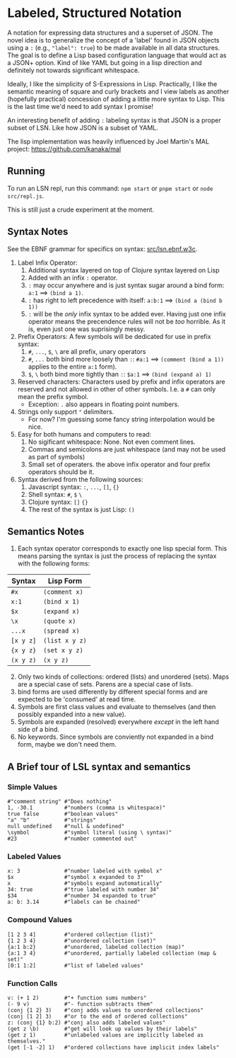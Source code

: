 # Labeled, Structured Notation

A notation for expressing data structures and a superset of JSON. The novel
idea is to generalize the concept of a 'label' found in JSON objects using a
`:` (e.g., `"label": true`) to be made available in all data structures. The
goal is to define a Lisp based configuration language that would act as a JSON+
option. Kind of like YAML but going in a lisp direction and definitely not
towards significant whitespace.

Ideally, I like the simplicity of S-Expressions in Lisp. Practically, I like
the semantic meaning of square and curly brackets and I view labels as another
(hopefully practical) concession of adding a little more syntax to Lisp. This
is the last time we'd need to add syntax I promise!

An interesting benefit of adding `:` labeling syntax is that JSON is a proper
subset of LSN. Like how JSON is a subset of YAML.

The lisp implementation was heavily influenced by Joel Martin's
MAL project: https://github.com/kanaka/mal

## Running
To run an LSN repl, run this command: `npm start` or `pnpm start` or
`node src/repl.js`.

This is still just a crude experiment at the moment.

## Syntax Notes
See the EBNF grammar for specifics on syntax: [src/lsn.ebnf.w3c](src/lsn.ebnf.w3c).

1. Label Infix Operator:
    1. Additional syntax layered on top of Clojure syntax layered on Lisp
    2. Added with an infix `:` operator.
    3. `:` may occur anywhere and is just syntax sugar around a bind form: `a:1` ==> `(bind a 1)`.
    4. `:` has right to left precedence with itself: `a:b:1` ==> `(bind a (bind b 1))`
    5. `:` will be the _only_ infix syntax to be added ever. Having just one infix
     operator means the precendence rules will not be _too_ horrible. As it is, even just one was suprisingly messy.
2. Prefix Operators: A few symbols will be dedicated for use in prefix syntax:
    1. `#`, `...`, `$`, `\` are all prefix, unary operators
    2. `#`, `...` both bind more loosely than `:`: `#a:1` ==> `(comment (bind a 1))`
       applies to the entire `a:1` form).
    3. `$`, `\` both bind more tightly than `:`: `$a:1` ==> `(bind (expand a) 1)`
3. Reserved characters: Characters used by prefix and infix operators are reserved and not allowed in other of other symbols.
   I.e. a `#` can only mean the prefix symbol.
    * Exception: `.` also appears in floating point numbers.
4. Strings only support `"` delimiters.
    * For now? I'm guessing some fancy string interpolation would be nice.
5. Easy for both humans and computers to read:
    1. No sigificant whitespace: None. Not even comment lines.
    2. Commas and semicolons are just whitespace (and may not be used as part of symbols)
    3. Small set of operaters. the above infix operator and four prefix operators should be it.
6. Syntax derived from the following sources:
    1. Javascript syntax: `:`, `...`, `[]`, `{}`
    2. Shell syntax: `#`, `$` `\`
    3. Clojure syntax: `[]` `{}`
    4. The rest of the syntax is just Lisp: `()`

## Semantics Notes
1. Each syntax operator corresponds to exactly one lisp special form. This means parsing
   the syntax is just the process of replacing the syntax with the following
   forms:

| Syntax | Lisp Form |
| --- | --- |
| `#x` | `(comment x)` |
| `x:1` | `(bind x 1)` |
| `$x` | `(expand x)` |
| `\x` | `(quote x)` |
| `...x` | `(spread x)` |
| `[x y z]` | `(list x y z)` |
| `{x y z}` | `(set x y z)` |
| `(x y z)` | `(x y z)` |

2. Only two kinds of collections: ordered (lists) and unordered (sets).
   Maps are a special case of sets. Parens are a special case of lists.
3. bind forms are used differently by different special forms and are expected
   to be 'consumed' at read time.
4. Symbols are first class values and evaluate to themselves (and then possibly expanded into a new value).
5. Symbols are expanded (resolved) everywhere _except_ in the left hand side of
   a bind.
6. No keywords. Since symbols are conviently not expanded in a bind form, maybe
   we don't need them.

## A Brief tour of LSL syntax and semantics

### Simple Values

    #"comment string" #"Does nothing"
    1, -30.1          #"numbers (comma is whitespace)"
    true false        #"boolean values"
    "a" "b"           #"strings"
    null undefined    #"null & undefined"
    \symbol           #"symbol literal (using \ syntax)"
    #23               #"number commented out"

### Labeled Values

    x: 3              #"number labeled with symbol x"
    $x                #"symbol x expanded to 3"
    x                 #"symbols expand automatically"
    34: true          #"true labeled with number 34"
    $34               #"number 34 expanded to true"
    a: b: 3.14        #"labels can be chained"

### Compound Values

    [1 2 3 4]         #"ordered collection (list)"
    {1 2 3 4}         #"unordered collection (set)"
    {a:1 b:2}         #"unordered, labeled collection (map)"
    {a:1 3 4}         #"unordered, partially labeled collection (map & set)"
    [0:1 1:2]         #"list of labeled values"

### Function Calls

    v: (+ 1 2)        #"+ function sums numbers"
    (- 9 v)           #"- function subtracts them"
    (conj {1 2} 3)    #"conj adds values to unordered collections"
    (conj [1 2] 3)    #"or to the end of ordered collections"
    z: (conj {1} b:2) #"conj also adds labeled values"
    (get z \b)        #"get will look up values by their labels"
    (get z 1)         #"unlabeled values are implicitly labeled as themselves."
    (get [-1 -2] 1)   #"ordered collections have implicit index labels"
